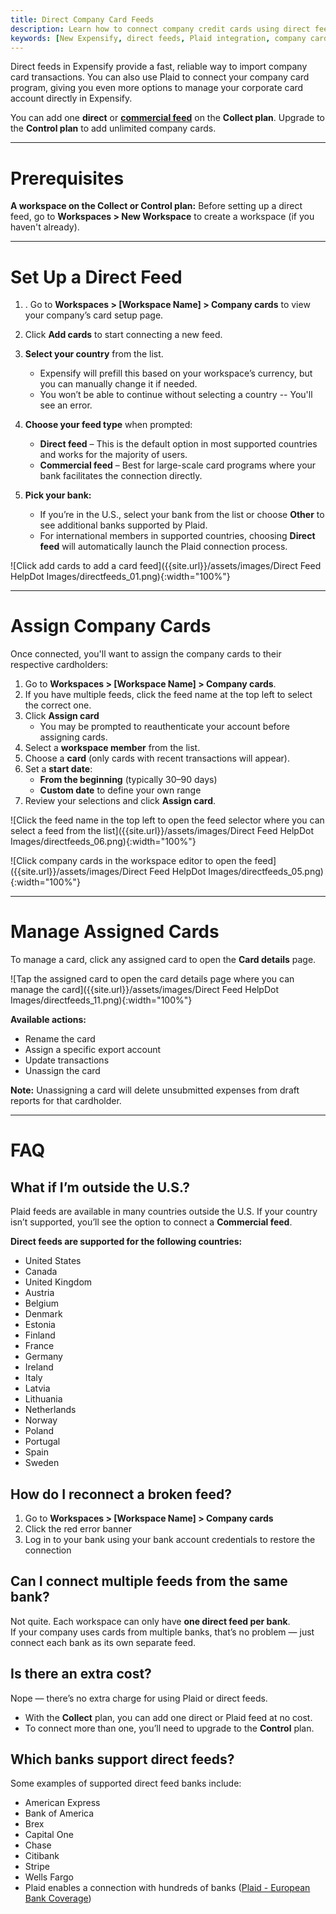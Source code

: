 ```yaml
---
title: Direct Company Card Feeds
description: Learn how to connect company credit cards using direct feeds or Plaid to import transactions and assign cards in New Expensify.
keywords: [New Expensify, direct feeds, Plaid integration, company cards, credit card import, assign cards, connect bank, manage card feeds]
---
```


<div id="new-expensify" markdown="1">

Direct feeds in Expensify provide a fast, reliable way to import company card transactions. You can also use Plaid to connect your company card program, giving you even more options to manage your corporate card account directly in Expensify.

You can add one **direct** or [**commercial feed**](https://help.expensify.com/articles/new-expensify/connect-credit-cards/Commercial-feeds) on the **Collect plan**. Upgrade to the **Control plan** to add unlimited company cards.

---

# Prerequisites

**A workspace on the Collect or Control plan:** Before setting up a direct feed, go to **Workspaces > New Workspace** to create a workspace (if you haven't already).

---

# Set Up a Direct Feed

1. . Go to **Workspaces > [Workspace Name] > Company cards** to view your company’s card setup page.
2. Click **Add cards** to start connecting a new feed.
3. **Select your country** from the list.  
   - Expensify will prefill this based on your workspace’s currency, but you can manually change it if needed.  
   - You won’t be able to continue without selecting a country -- You'll see an error.  
   
4. **Choose your feed type** when prompted:
   - **Direct feed** – This is the default option in most supported countries and works for the majority of users.  
   - **Commercial feed** – Best for large-scale card programs where your bank facilitates the connection directly.
5. **Pick your bank:**
   - If you’re in the U.S., select your bank from the list or choose **Other** to see additional banks supported by Plaid.
   - For international members in supported countries, choosing **Direct feed** will automatically launch the Plaid connection process.

![Click add cards to add a card feed]({{site.url}}/assets/images/Direct Feed HelpDot Images/directfeeds_01.png){:width="100%"}

---

# Assign Company Cards

Once connected, you'll want to assign the company cards to their respective cardholders:

1. Go to **Workspaces > [Workspace Name] > Company cards**.
2. If you have multiple feeds, click the feed name at the top left to select the correct one.
3. Click **Assign card**
   - You may be prompted to reauthenticate your account before assigning cards.
5. Select a **workspace member** from the list.
6. Choose a **card** (only cards with recent transactions will appear).
7. Set a **start date**:
   - **From the beginning** (typically 30–90 days)
   - **Custom date** to define your own range
8. Review your selections and click **Assign card**.

![Click the feed name in the top left to open the feed selector where you can select a feed from the list]({{site.url}}/assets/images/Direct Feed HelpDot Images/directfeeds_06.png){:width="100%"}

![Click company cards in the workspace editor to open the feed]({{site.url}}/assets/images/Direct Feed HelpDot Images/directfeeds_05.png){:width="100%"}

---

# Manage Assigned Cards

To manage a card, click any assigned card to open the **Card details** page.

![Tap the assigned card to open the card details page where you can manage the card]({{site.url}}/assets/images/Direct Feed HelpDot Images/directfeeds_11.png){:width="100%"}

**Available actions:**
- Rename the card  
- Assign a specific export account  
- Update transactions  
- Unassign the card

**Note:** Unassigning a card will delete unsubmitted expenses from draft reports for that cardholder.

---

# FAQ

## What if I’m outside the U.S.?

Plaid feeds are available in many countries outside the U.S. If your country isn’t supported, you’ll see the option to connect a **Commercial feed**.

**Direct feeds are supported for the following countries:**
- United States
- Canada
- United Kingdom
- Austria
- Belgium
- Denmark
- Estonia
- Finland
- France
- Germany
- Ireland
- Italy
- Latvia
- Lithuania
- Netherlands
- Norway
- Poland
- Portugal
- Spain
- Sweden

## How do I reconnect a broken feed?

1. Go to **Workspaces > [Workspace Name] > Company cards**  
2. Click the red error banner  
3. Log in to your bank using your bank account credentials to restore the connection

## Can I connect multiple feeds from the same bank?

Not quite. Each workspace can only have **one direct feed per bank**.  
If your company uses cards from multiple banks, that’s no problem — just connect each bank as its own separate feed.

## Is there an extra cost?

Nope — there’s no extra charge for using Plaid or direct feeds.

- With the **Collect** plan, you can add one direct or Plaid feed at no cost.  
- To connect more than one, you’ll need to upgrade to the **Control** plan.

## Which banks support direct feeds?

Some examples of supported direct feed banks include:

- American Express  
- Bank of America  
- Brex  
- Capital One  
- Chase  
- Citibank  
- Stripe  
- Wells Fargo  
- Plaid enables a connection with hundreds of banks ([Plaid - European Bank Coverage](https://plaid.com/docs/resources/#european-bank-coverage))

</div>
